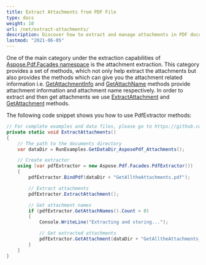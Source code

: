 ```yaml
---
title: Extract Attachments from PDF File
type: docs
weight: 10
url: /net/extract-attachments/
description: Discover how to extract and manage attachments in PDF documents in .NET using Aspose.PDF for better document handling.
lastmod: "2021-06-05"
---
```

<script type="application/ld+json">
{
    "@context": "https://schema.org",
    "@type": "TechArticle",
    "headline": "Extract Attachments from PDF File",
    "alternativeHeadline": "Effortlessly Extract and Manage PDF Attachments",
    "abstract": "The new attachment extraction functionality in Aspose.PDF for .NET allows developers to easily retrieve and manage file attachments within PDF documents. By utilizing the PdfExtractor class, users can extract attachments and obtain essential information, such as attachment names and details, enhancing document processing capabilities",
    "author": {
        "@type": "Person",
        "name": "Anastasiia Holub",
        "givenName": "Anastasiia",
        "familyName": "Holub",
        "url": "https://www.linkedin.com/in/anastasiia-holub-750430225/"
    },
    "genre": "pdf document generation",
    "wordcount": "208",
    "proficiencyLevel": "Beginner",
    "publisher": {
        "@type": "Organization",
        "name": "Aspose.PDF for .NET",
        "url": "https://products.aspose.com/pdf",
        "logo": "https://www.aspose.cloud/templates/aspose/img/products/pdf/aspose_pdf-for-net.svg",
        "alternateName": "Aspose",
        "sameAs": [
            "https://facebook.com/aspose.pdf/",
            "https://twitter.com/asposepdf",
            "https://www.youtube.com/channel/UCmV9sEg_QWYPi6BJJs7ELOg/featured",
            "https://www.linkedin.com/company/aspose",
            "https://stackoverflow.com/questions/tagged/aspose",
            "https://aspose.quora.com/",
            "https://aspose.github.io/"
        ],
        "contactPoint": [
            {
                "@type": "ContactPoint",
                "telephone": "+1 903 306 1676",
                "contactType": "sales",
                "areaServed": "US",
                "availableLanguage": "en"
            },
            {
                "@type": "ContactPoint",
                "telephone": "+44 141 628 8900",
                "contactType": "sales",
                "areaServed": "GB",
                "availableLanguage": "en"
            },
            {
                "@type": "ContactPoint",
                "telephone": "+61 2 8006 6987",
                "contactType": "sales",
                "areaServed": "AU",
                "availableLanguage": "en"
            }
        ]
    },
    "url": "/net/extract-attachments/",
    "mainEntityOfPage": {
        "@type": "WebPage",
        "@id": "/net/extract-attachments/"
    },
    "dateModified": "2024-11-25",
    "description": "Aspose.PDF can perform not only simple and easy tasks but also cope with more complex goals. Check the next section for advanced users and developers."
}
</script>

One of the main category under the extraction capabilities of [Aspose.Pdf.Facades namespace](https://reference.aspose.com/pdf/net/aspose.pdf.facades) is the attachment extraction. This category provides a set of methods, which not only help extract the attachments but also provides the methods which can give you the attachment related information i.e. [GetAttachmentInfo](https://reference.aspose.com/pdf/net/aspose.pdf.facades/pdfextractor/methods/getattachmentinfo) and [GetAttachName](https://reference.aspose.com/pdf/net/aspose.pdf.facades/pdfextractor/methods/getattachnames) methods provide attachment information and attachment name respectively. In order to extract and then get attachments we use [ExtractAttachment](https://reference.aspose.com/pdf/net/aspose.pdf.facades/pdfextractor/methods/extractattachment) and [GetAttachment](https://reference.aspose.com/pdf/net/aspose.pdf.facades/pdfextractor/methods/getattachment) methods.

The following code snippet shows you how to use PdfExtractor methods:

```csharp
// For complete examples and data files, please go to https://github.com/aspose-pdf/Aspose.PDF-for-.NET
private static void ExtractAttachments()
{
    // The path to the documents directory
    var dataDir = RunExamples.GetDataDir_AsposePdf_Attachments();

    // Create extractor
    using (var pdfExtractor = new Aspose.Pdf.Facades.PdfExtractor())
    {
        pdfExtractor.BindPdf(dataDir + "GetAlltheAttachments.pdf");

        // Extract attachments
        pdfExtractor.ExtractAttachment();

        // Get attachment names
        if (pdfExtractor.GetAttachNames().Count > 0)
        {
            Console.WriteLine("Extracting and storing...");

            // Get extracted attachments
            pdfExtractor.GetAttachment(dataDir + "GetAlltheAttachments_out.pdf");
        }
    }
}
```
